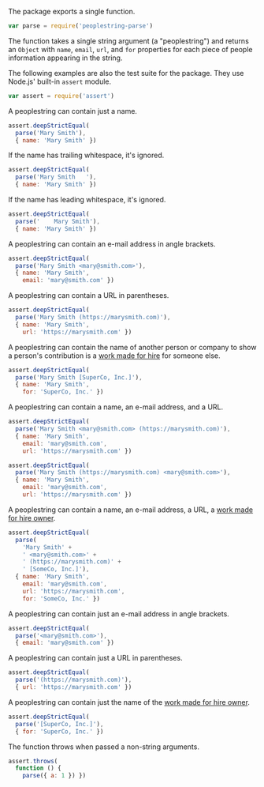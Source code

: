 The package exports a single function.

```javascript
var parse = require('peoplestring-parse')
```
The function takes a single string argument (a "peoplestring") and
returns an `Object` with `name`, `email`, `url`, and `for` properties
for each piece of people information appearing in the string.

The following examples are also the test suite for the package. They use
Node.js' built-in `assert` module.

```javascript
var assert = require('assert')
```

A peoplestring can contain just a name.

```javascript
assert.deepStrictEqual(
  parse('Mary Smith'),
  { name: 'Mary Smith' })
```

If the name has trailing whitespace, it's ignored.

```javascript
assert.deepStrictEqual(
  parse('Mary Smith   '),
  { name: 'Mary Smith' })
```

If the name has leading whitespace, it's ignored.

```javascript
assert.deepStrictEqual(
  parse('    Mary Smith'),
  { name: 'Mary Smith' })
```

A peoplestring can contain an e-mail address in angle brackets.

```javascript
assert.deepStrictEqual(
  parse('Mary Smith <mary@smith.com>'),
  { name: 'Mary Smith',
    email: 'mary@smith.com' })
```

A peoplestring can contain a URL in parentheses.

```javascript
assert.deepStrictEqual(
  parse('Mary Smith (https://marysmith.com)'),
  { name: 'Mary Smith',
    url: 'https://marysmith.com' })
```

A peoplestring can contain the name of another person or company to show
a person's contribution is a [work made for hire][WMFH] for someone else.

```javascript
assert.deepStrictEqual(
  parse('Mary Smith [SuperCo, Inc.]'),
  { name: 'Mary Smith',
    for: 'SuperCo, Inc.' })
```

A peoplestring can contain a name, an e-mail address, and a URL.

```javascript
assert.deepStrictEqual(
  parse('Mary Smith <mary@smith.com> (https://marysmith.com)'),
  { name: 'Mary Smith',
    email: 'mary@smith.com',
    url: 'https://marysmith.com' })

assert.deepStrictEqual(
  parse('Mary Smith (https://marysmith.com) <mary@smith.com>'),
  { name: 'Mary Smith',
    email: 'mary@smith.com',
    url: 'https://marysmith.com' })
```

A peoplestring can contain a name, an e-mail address, a URL, a [work
made for hire owner][WMFH].

```javascript
assert.deepStrictEqual(
  parse(
    'Mary Smith' +
    ' <mary@smith.com>' +
    ' (https://marysmith.com)' +
    ' [SomeCo, Inc.]'),
  { name: 'Mary Smith',
    email: 'mary@smith.com',
    url: 'https://marysmith.com',
    for: 'SomeCo, Inc.' })
```

A peoplestring can contain just an e-mail address in angle brackets.

```javascript
assert.deepStrictEqual(
  parse('<mary@smith.com>'),
  { email: 'mary@smith.com' })
```

A peoplestring can contain just a URL in parentheses.

```javascript
assert.deepStrictEqual(
  parse('(https://marysmith.com)'),
  { url: 'https://marysmith.com' })
```

A peoplestring can contain just the name of the [work made for hire
owner][WMFH].

```javascript
assert.deepStrictEqual(
  parse('[SuperCo, Inc.]'),
  { for: 'SuperCo, Inc.' })
```

The function throws when passed a non-string arguments.

```javascript
assert.throws(
  function () {
    parse({ a: 1 }) })
```

[WMFH]: http://worksmadeforhire.com/
